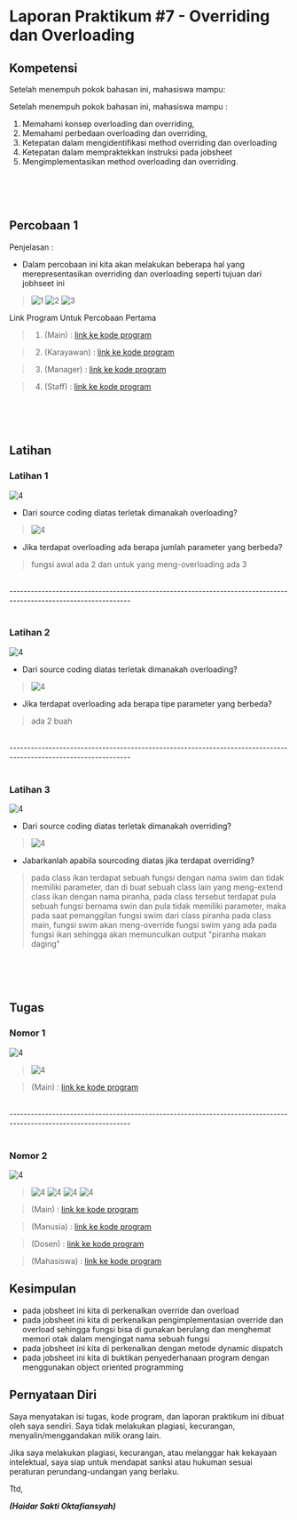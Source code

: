 # Laporan Praktikum #7 - Overriding dan Overloading

## Kompetensi

Setelah menempuh pokok bahasan ini, mahasiswa mampu:

Setelah menempuh pokok bahasan ini, mahasiswa mampu :
1. Memahami konsep overloading dan overriding,
2. Memahami perbedaan overloading dan overriding,
3. Ketepatan dalam mengidentifikasi method overriding dan overloading
4. Ketepatan dalam mempraktekkan instruksi pada jobsheet 
5. Mengimplementasikan method overloading dan overriding.

<br><br><br>

## Percobaan 1

Penjelasan :

* Dalam percobaan ini kita akan melakukan beberapa hal yang merepresentasikan overriding dan overloading seperti tujuan dari jobhseet ini 

>![1](img/percobaan1/Screenshot_1.png)
>![2](img/percobaan1/Screenshot_2.png)
>![3](img/percobaan1/Screenshot_3.png)

Link Program Untuk Percobaan Pertama
> 1. (Main) : [link ke kode program](../../src/7_Overriding_dan_Overloading/mavenproject3/src/main/java/Percobaan1/Main1841720194Haidar.java)

> 2. (Karayawan) : [link ke kode program](../../src/7_Overriding_dan_Overloading/mavenproject3/src/main/java/Percobaan1/Karyawan1841720194Haidar.java)

> 3. (Manager) : [link ke kode program](../../src/7_Overriding_dan_Overloading/mavenproject3/src/main/java/Percobaan1/Manager1841720194Haidar.java)

> 4. (Staff) : [link ke kode program](../../src/7_Overriding_dan_Overloading/mavenproject3/src/main/java/Percobaan1/Staff1841720194Haidar.java)

<br><br><br>

## Latihan

### Latihan 1

![4](img/latihan/Screenshot_4.png)

* Dari source coding diatas terletak dimanakah overloading?
> ![4](img/latihan/Screenshot_1.png)

* Jika terdapat overloading ada berapa jumlah parameter yang berbeda?
> fungsi awal ada 2 dan untuk yang meng-overloading ada 3

<br>----------------------------------------------------------------------------------------------------------------<br><br>

### Latihan 2

![4](img/latihan/Screenshot_5.png)

* Dari source coding diatas terletak dimanakah overloading?
> ![4](img/latihan/Screenshot_2.png)

* Jika terdapat overloading ada berapa tipe parameter yang berbeda?
> ada 2 buah

<br>----------------------------------------------------------------------------------------------------------------<br><br>

### Latihan 3
![4](img/latihan/Screenshot_6.png)

* Dari source coding diatas terletak dimanakah overriding?
>![4](img/latihan/Screenshot_3.png)

* Jabarkanlah apabila sourcoding diatas jika terdapat overriding?
>  pada class ikan terdapat sebuah fungsi dengan nama swim dan tidak memiliki parameter, dan di buat sebuah class lain yang meng-extend class ikan dengan nama piranha, pada class tersebut terdapat pula sebuah fungsi bernama swin dan pula tidak memiliki parameter, maka pada saat pemanggilan fungsi swim dari class piranha pada class main, fungsi swim akan meng-override fungsi swim yang ada pada fungsi ikan sehingga akan memunculkan output "piranha makan daging" 

<br><br><br>

## Tugas
### Nomor 1 
![4](img/tugas1/Screenshot_2.png)

>![4](img/tugas1/Screenshot_4.png)

>(Main) : [link ke kode program](../../src/7_Overriding_dan_Overloading/mavenproject3/src/main/java/Tugas1/Segitiga1841720194Haidar.java)

<br>----------------------------------------------------------------------------------------------------------------<br><br>

### Nomor 2
![4](img/tugas2/Screenshot_5.png)

> ![4](img/tugas2/Screenshot_1.png)
> ![4](img/tugas2/Screenshot_2.png)
> ![4](img/tugas2/Screenshot_3.png)
> ![4](img/tugas2/Screenshot_4.png)

>(Main) : [link ke kode program](../../src/7_Overriding_dan_Overloading/mavenproject3/src/main/java/Tugas2/Main1841720194Haidar.java)

>(Manusia) : [link ke kode program](../../src/7_Overriding_dan_Overloading/mavenproject3/src/main/java/Tugas2/Manusia1841720194Haidar.java)

>(Dosen) : [link ke kode program](../../src/7_Overriding_dan_Overloading/mavenproject3/src/main/java/Tugas2/Dosen1841720194Haidar.java)

>(Mahasiswa) : [link ke kode program](../../src/7_Overriding_dan_Overloading/mavenproject3/src/main/java/Tugas2/Mahasiswa1841720194Haidar.java)

## Kesimpulan

* pada jobsheet ini kita di perkenalkan override dan overload
* pada jobsheet ini kita di perkenalkan pengimplementasian override dan overload sehingga fungsi bisa di gunakan berulang dan menghemat memori otak dalam mengingat nama sebuah fungsi
* pada jobsheet ini kita di perkenalkan dengan metode dynamic dispatch
* pada jobsheet ini kita di buktikan penyederhanaan program dengan menggunakan object oriented programming

## Pernyataan Diri

Saya menyatakan isi tugas, kode program, dan laporan praktikum ini dibuat oleh saya sendiri. Saya tidak melakukan plagiasi, kecurangan, menyalin/menggandakan milik orang lain.

Jika saya melakukan plagiasi, kecurangan, atau melanggar hak kekayaan intelektual, saya siap untuk mendapat sanksi atau hukuman sesuai peraturan perundang-undangan yang berlaku.

Ttd,

***(Haidar Sakti Oktafiansyah)***
